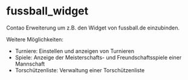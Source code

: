 fussball_widget
===============

Contao Erweiterung um z.B. den Widget von fussball.de einzubinden.

Weitere Möglichkeiten:

+ Turniere: Einstellen und anzeigen von Turnieren
+ Spiele: Anzeige der Meisterschafts- und Freundschaftsspiele einer Mannschaft
+ Torschützenliste: Verwaltung einer Torschützenliste
